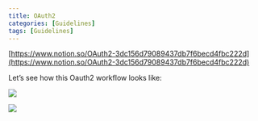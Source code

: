 ```yaml
---
title: OAuth2
categories: [Guidelines]
tags: [Guidelines]
---
```


[https://www.notion.so/OAuth2-3dc156d79089437db7f6becd4fbc222d](https://www.notion.so/OAuth2-3dc156d79089437db7f6becd4fbc222d)


Let’s see how this Oauth2 workflow looks like:


![](https://s3.us-west-2.amazonaws.com/secure.notion-static.com/3bce41e0-99e8-4ebd-9701-e2bc9cbb79a2/Untitled.png?X-Amz-Algorithm=AWS4-HMAC-SHA256&X-Amz-Content-Sha256=UNSIGNED-PAYLOAD&X-Amz-Credential=AKIAT73L2G45EIPT3X45%2F20230710%2Fus-west-2%2Fs3%2Faws4_request&X-Amz-Date=20230710T201915Z&X-Amz-Expires=3600&X-Amz-Signature=03279c4afbf513520969a8ac4b0e10fdf9bd2ec5292b9cc1a57b1f8349edfe6b&X-Amz-SignedHeaders=host&x-id=GetObject)


![](https://s3.us-west-2.amazonaws.com/secure.notion-static.com/27d32b66-de43-41de-80f7-7edb81d1190f/Untitled.png?X-Amz-Algorithm=AWS4-HMAC-SHA256&X-Amz-Content-Sha256=UNSIGNED-PAYLOAD&X-Amz-Credential=AKIAT73L2G45EIPT3X45%2F20230710%2Fus-west-2%2Fs3%2Faws4_request&X-Amz-Date=20230710T201915Z&X-Amz-Expires=3600&X-Amz-Signature=1133f8f099f340997f5476b69b410d7b6f7a4599ccd7e19e8229a1e970035149&X-Amz-SignedHeaders=host&x-id=GetObject)

